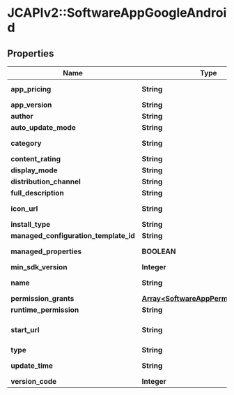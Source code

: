 # JCAPIv2::SoftwareAppGoogleAndroid

## Properties
Name | Type | Description | Notes
------------ | ------------- | ------------- | -------------
**app_pricing** | **String** | Whether this app is free, free with in-app purchases, or paid. | [optional] 
**app_version** | **String** | Latest version currently available for this app. | [optional] 
**author** | **String** | The name of the author of this app. | [optional] 
**auto_update_mode** | **String** | Controls the auto-update mode for the app. | [optional] 
**category** | **String** | The app category (e.g. COMMUNICATION, SOCIAL, etc.). | [optional] 
**content_rating** | **String** | The content rating for this app. | [optional] 
**display_mode** | **String** | The display mode of the web app. | [optional] 
**distribution_channel** | **String** | How and to whom the package is made available. | [optional] 
**full_description** | **String** | Full app description, if available. | [optional] 
**icon_url** | **String** | A link to an image that can be used as an icon for the app. | [optional] 
**install_type** | **String** | The type of installation to perform for an app. | [optional] 
**managed_configuration_template_id** | **String** | The managed configurations template for the app. | [optional] 
**managed_properties** | **BOOLEAN** | Indicates whether this app has managed properties or not. | [optional] 
**min_sdk_version** | **Integer** | The minimum Android SDK necessary to run the app. | [optional] 
**name** | **String** | The name of the app in the form enterprises/{enterprise}/applications/{packageName}. | [optional] 
**permission_grants** | [**Array&lt;SoftwareAppPermissionGrants&gt;**](SoftwareAppPermissionGrants.md) |  | [optional] 
**runtime_permission** | **String** | The policy for granting permission requests to apps. | [optional] 
**start_url** | **String** | The start URL, i.e. the URL that should load when the user opens the application. Applicable only for webapps. | [optional] 
**type** | **String** | Type of this android application. | [optional] 
**update_time** | **String** | The approximate time (within 7 days) the app was last published. | [optional] 
**version_code** | **Integer** | The current version of the web app. | [optional] 


